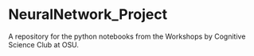 # NeuralNetwork_Project
A repository for the python notebooks from the Workshops by Cognitive Science Club at OSU.
